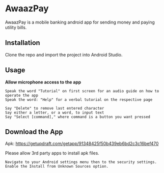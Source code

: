 # AwaazPay

AwaazPay is a mobile banking android app for sending money and paying utility bills.

## Installation

Clone the repo and import the project into Android Studio.

## Usage
**Allow microphone access to the app**

```
Speak the word "Tutorial" on first screen for an audio guide on how to operate the app
Speak the word: "Help" for a verbal tutorial on the respective page

Say "Delete" to remove last entered character
Say either a letter, or a word, to input text
Say "Select [command]," where command is a button you want pressed
```

## Download the App
Apk: https://getupdraft.com/getapp/91348425f50b439eb6bd2c3c16bef470

Please allow 3rd party apps to install apk files.
```
Navigate to your Android settings menu then to the security settings. Enable the Install from Unknown Sources option.
```
